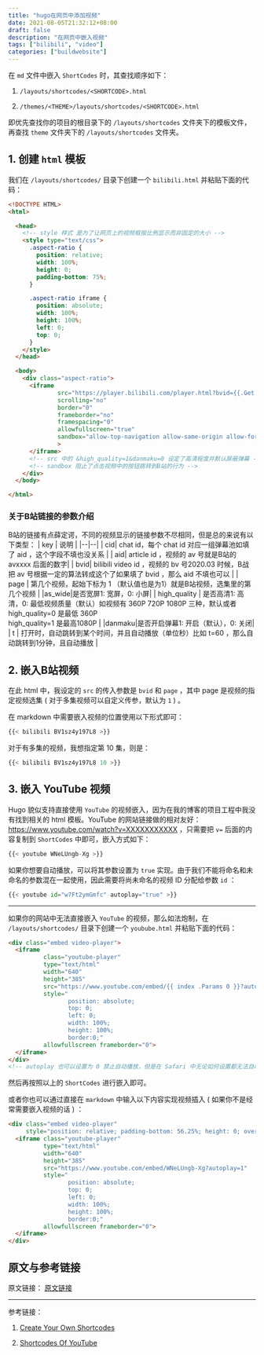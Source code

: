 ```yaml
---
title: "hugo在网页中添加视频"
date: 2021-08-05T21:32:12+08:00
draft: false
description: "在网页中嵌入视频"
tags: ["bilibili", "video"]
categories: ["buildwebsite"]
---
```


<!--more-->


在  `md`  文件中嵌入  `ShortCodes`  时，其查找顺序如下：

1.  `/layouts/shortcodes/<SHORTCODE>.html`

3.  `/themes/<THEME>/layouts/shortcodes/<SHORTCODE>.html`

即优先查找你的项目的根目录下的  `/layouts/shortcodes`  文件夹下的模板文件，再查找  `theme`  文件夹下的  `/layouts/shortcodes`  文件夹。

## 1. 创建  `html`  模板
我们在 `/layouts/shortcodes/` 目录下创建一个 `bilibili.html` 并粘贴下面的代码：
```html
<!DOCTYPE HTML>
<html>

  <head>
    <!-- style 样式 是为了让网页上的视频框按比例显示而非固定的大小 -->
    <style type="text/css">
      .aspect-ratio {
        position: relative;
        width: 100%;
        height: 0;
        padding-bottom: 75%;
      }

      .aspect-ratio iframe {
        position: absolute;
        width: 100%;
        height: 100%;
        left: 0;
        top: 0;
      }
    </style>
  </head>

  <body>
    <div class="aspect-ratio">
      <iframe
              src="https://player.bilibili.com/player.html?bvid={{.Get 0 }}&page={{ if .Get 1 }}{{.Get 1}}{{ else }}1&high_quality=1&danmaku=0{{end}}"
              scrolling="no" 
              border="0" 
              frameborder="no" 
              framespacing="0" 
              allowfullscreen="true"
              sandbox="allow-top-navigation allow-same-origin allow-forms allow-scripts"
              >
      </iframe>
      <!-- src 中的 &high_quality=1&danmaku=0 设定了高清程度并默认屏蔽弹幕 -->
      <!-- sandbox 阻止了点击视频中的按钮跳转到B站的行为 -->
    </div>
  </body>

</html>
```
### 关于B站链接的参数介绍

B站的链接有点薛定谔，不同的视频显示的链接参数不尽相同，但是总的来说有以下类型：
| key | 说明 |
|--|--|
|  cid| chat id，每个 chat id 对应一组弹幕池如填了 aid ，这个字段不填也没关系 |
| aid| article id ，视频的 av 号就是B站的 avxxxx 后面的数字|
|  bvid| bilibili video id ，视频的 bv 号2020.03 时候，B战把 av 号根据一定的算法转成这个了如果填了 bvid ，那么 aid 不填也可以 |
| page | 第几个视频，起始下标为 1 （默认值也是为1）就是B站视频，选集里的第几个视频 |
|as_wide|是否宽屏1: 宽屏，0: 小屏|
| high_quality | 是否高清1: 高清，0: 最低视频质量（默认）如视频有 360P 720P 1080P 三种，默认或者 high_quality=0 是最低 360P  
high_quality=1 是最高1080P |
|danmaku|是否开启弹幕1: 开启（默认），0: 关闭|
| t | 打开时，自动跳转到某个时间，并且自动播放（单位秒）比如 t=60 ，那么自动跳转到1分钟，且自动播放 | 





## 2. 嵌入B站视频

在此 html 中，我设定的  `src`  的传入参数是  `bvid`  和  `page`  ，其中 page 是视频的指定视频选集 ( 对于多集视频可以自定义传参，默认为  `1`  ) 。

在 markdown 中需要嵌入视频的位置使用以下形式即可：

``` python
{{< bilibili BV1sz4y197L8 >}}
```

对于有多集的视频，我想指定第 10 集，则是：

```python
{{< bilibili BV1sz4y197L8 10 >}}
```
## 3. 嵌入 YouTube 视频

Hugo 貌似支持直接使用  `YouTube`  的视频嵌入，因为在我的博客的项目工程中我没有找到相关的 html 模板。YouTube 的网站链接做的相对友好：https://www.youtube.com/watch?v=XXXXXXXXXXX ，只需要把  `v=`  后面的内容复制到  `ShortCodes`  中即可，嵌入方式如下：

```python
{{< youtube WNeLUngb-Xg >}}
```

如果你想要自动播放，可以将其参数设置为  `true`  实现。由于我们不能将命名和未命名的参数混在一起使用，因此需要将尚未命名的视频 ID 分配给参数  `id`  ：

```python
{{< youtube id="w7Ft2ymGmfc" autoplay="true" >}}
```
---
‍如果你的网站中无法直接嵌入  `YouTube`  的视频，那么如法炮制，在  `/layouts/shortcodes/`  目录下创建一个  `youbube.html`  并粘贴下面的代码：

```html
<div class="embed video-player">
  <iframe 
          class="youtube-player" 
          type="text/html" 
          width="640" 
          height="385"
          src="https://www.youtube.com/embed/{{ index .Params 0 }}?autoplay=1"
          style="
                 position: absolute; 
                 top: 0; 
                 left: 0; 
                 width: 100%; 
                 height: 100%; 
                 border:0;"
          allowfullscreen frameborder="0">
  </iframe>
</div>
<!-- autoplay 也可以设置为 0 禁止自动播放，但是在 Safari 中无论如何设置都无法自动播放 -->

```

然后再按照以上的  `ShortCodes`  进行嵌入即可。

或者你也可以通过直接在  `markdown`  中输入以下内容实现视频插入 ( 如果你不是经常需要嵌入视频的话 ) ：

```html
<div class="embed video-player" 
     style="position: relative; padding-bottom: 56.25%; height: 0; overflow: hidden;">
  <iframe class="youtube-player"
          type="text/html"
          width="640" 
          height="385"
          src="https://www.youtube.com/embed/WNeLUngb-Xg?autoplay=1"
          style="
                 position: absolute; 
                 top: 0; 
                 left: 0; 
                 width: 100%; 
                 height: 100%; 
                 border:0;"
          allowfullscreen frameborder="0">
  </iframe>
</div>

```
## 原文与参考链接

原文链接： [原文链接](https://caymanhk.gitee.io/posts/006_hugo通过shortcodes添加视频)

---

参考链接：
 1. [Create Your Own Shortcodes](https://gohugo.io/templates/shortcode-templates/)

 2. [Shortcodes Of YouTube](https://gohugo.io/content-management/shortcodes/#youtube)
